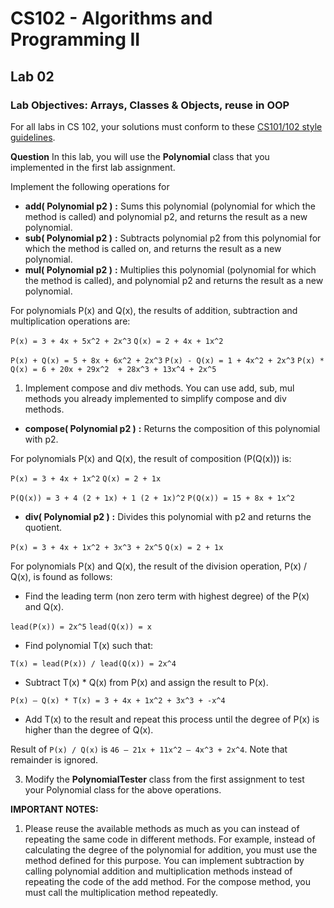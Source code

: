 # CS102 - Algorithms and Programming II

## Lab 02

### **Lab Objectives:** Arrays, Classes & Objects, reuse in OOP

For all labs in CS 102, your solutions must conform to these [CS101/102 style
guidelines](http://www.cs.bilkent.edu.tr/~adayanik/cs101/practicalwork/styleguidelines.htm).

**Question** In this lab, you will use the  **Polynomial** class that you implemented in the first lab assignment.

Implement the following operations for

* **add( Polynomial p2 )**  **:**  Sums this polynomial (polynomial for which the method is called) and polynomial p2, and returns the result as a new polynomial.
* **sub( Polynomial p2 )**  **:**  Subtracts polynomial p2 from this polynomial for which the method is called on, and returns the result as a new polynomial.
* **mul( Polynomial p2 )**  **:**  Multiplies this polynomial (polynomial for which the method is called), and polynomial p2 and returns the result as a new polynomial.

For polynomials P(x) and Q(x), the results of addition, subtraction and multiplication
operations are:

``P(x) = 3 + 4x + 5x^2 + 2x^3``
``Q(x) = 2 + 4x + 1x^2``

``P(x) + Q(x) = 5 + 8x + 6x^2 + 2x^3``
``P(x) - Q(x) = 1 + 4x^2 + 2x^3``
``P(x) * Q(x) = 6 + 20x + 29x^2  + 28x^3 + 13x^4 + 2x^5``

1. Implement compose and div methods. You can use add, sub, mul methods you already implemented to simplify compose and div methods.

* **compose( Polynomial p2 )**  **:** Returns the composition of this polynomial with p2.

For polynomials P(x) and Q(x), the result of composition (P(Q(x))) is:

``P(x) = 3 + 4x + 1x^2``
``Q(x) = 2 + 1x``

``P(Q(x)) = 3 + 4 (2 + 1x) + 1 (2 + 1x)^2``
``P(Q(x)) = 15 + 8x + 1x^2``

* **div( Polynomial p2 )**  **:**  Divides this polynomial with p2 and returns the quotient.

``P(x) = 3 + 4x + 1x^2 + 3x^3 + 2x^5``
``Q(x) = 2 + 1x``

For polynomials P(x) and Q(x), the result of the division operation, P(x) / Q(x), is found as follows:

* Find the leading term (non zero term with highest degree) of the P(x) and Q(x).

``lead(P(x)) = 2x^5``
``lead(Q(x)) = x``
* Find polynomial T(x) such that:

``T(x) = lead(P(x)) / lead(Q(x)) = 2x^4``
* Subtract T(x) * Q(x) from P(x) and assign the result to P(x).

``P(x) – Q(x) * T(x) = 3 + 4x + 1x^2 + 3x^3 + -x^4``

* Add T(x) to the result and repeat this process until the degree of P(x) is higher than the degree of Q(x).


Result of ``P(x) / Q(x)`` is ``46 – 21x + 11x^2 – 4x^3 + 2x^4``. Note that remainder is ignored.

3. Modify the  **PolynomialTester**  class from the first assignment to test your Polynomial class for the above operations.

**IMPORTANT NOTES:**
1. Please reuse the available methods as much as you can instead of repeating the
same code in different methods. For example, instead of calculating the degree of
the polynomial for addition, you must use the method defined for this purpose. You
can implement subtraction by calling polynomial addition and multiplication methods
instead of repeating the code of the add method. For the compose method, you must
call the multiplication method repeatedly.
